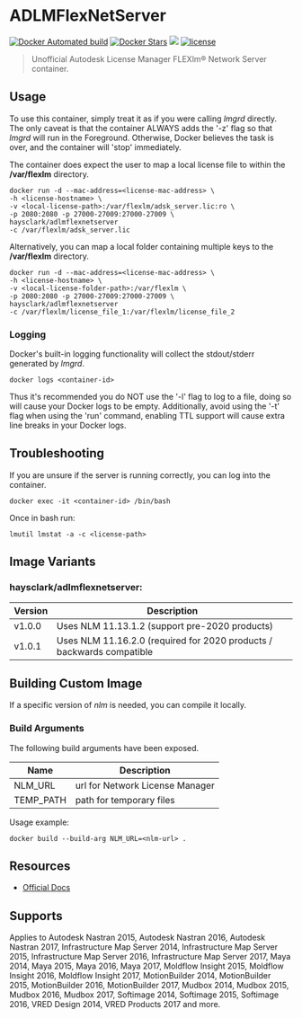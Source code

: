 ADLMFlexNetServer
=================
[![Docker Automated build](https://img.shields.io/docker/automated/haysclark/adlmflexnetserver.svg?maxAge=2592000)](https://hub.docker.com/r/haysclark/adlmflexnetserver/builds/) [![Docker Stars](https://img.shields.io/docker/stars/haysclark/adlmflexnetserver.svg?maxAge=2592000)](https://hub.docker.com/r/haysclark/adlmflexnetserver/) [![](https://img.shields.io/docker/pulls/haysclark/adlmflexnetserver.svg)](https://hub.docker.com/r/haysclark/adlmflexnetserver 'DockerHub') [![license](https://img.shields.io/github/license/mashape/apistatus.svg)]()

 > Unofficial Autodesk License Manager FLEXlm® Network Server container.

Usage
-----

To use this container, simply treat it as if you were calling _lmgrd_ directly.  The only caveat is that the container ALWAYS adds the '-z' flag so that _lmgrd_ will run in the Foreground. Otherwise, Docker believes the task is over, and the container will 'stop' immediately.

The container does expect the user to map a local license file to within the __/var/flexlm__ directory.

    docker run -d --mac-address=<license-mac-address> \
    -h <license-hostname> \
    -v <local-license-path>:/var/flexlm/adsk_server.lic:ro \
    -p 2080:2080 -p 27000-27009:27000-27009 \
    haysclark/adlmflexnetserver
    -c /var/flexlm/adsk_server.lic

Alternatively, you can map a local folder containing multiple keys to the __/var/flexlm__ directory.

    docker run -d --mac-address=<license-mac-address> \
    -h <license-hostname> \
    -v <local-license-folder-path>:/var/flexlm \
    -p 2080:2080 -p 27000-27009:27000-27009 \
    haysclark/adlmflexnetserver
    -c /var/flexlm/license_file_1:/var/flexlm/license_file_2

### Logging

Docker's built-in logging functionality will collect the stdout/stderr generated by _lmgrd_. 

    docker logs <container-id>

Thus it's recommended you do NOT use the '-l' flag to log to a file, doing so will cause your Docker logs to be empty.  Additionally, avoid using the '-t' flag when using the 'run' command, enabling TTL support will cause extra line breaks in your Docker logs.

Troubleshooting
---------------

If you are unsure if the server is running correctly, you can log into the container.

    docker exec -it <container-id> /bin/bash

Once in bash run: 

    lmutil lmstat -a -c <license-path>

Image Variants
--------------

### haysclark/adlmflexnetserver:<version>

| Version | Description                                                           |
|---------|-----------------------------------------------------------------------|
| v1.0.0  | Uses NLM 11.13.1.2 (support pre-2020 products)                        |
| v1.0.1  | Uses NLM 11.16.2.0 (required for 2020 products / backwards compatible |

Building Custom Image
---------------------
If a specific version of _nlm_ is needed, you can compile it locally.

### Build Arguments

The following build arguments have been exposed.

| Name      | Description                     |
|-----------|---------------------------------|
| NLM_URL   | url for Network License Manager |
| TEMP_PATH | path for temporary files        |

Usage example:

    docker build --build-arg NLM_URL=<nlm-url> .

Resources
---------
- [Official Docs](https://knowledge.autodesk.com/search-result/caas/downloads/content/autodesk-network-license-manager-for-linux.html)

Supports
--------
Applies to Autodesk Nastran 2015, Autodesk Nastran 2016, Autodesk Nastran 2017, Infrastructure Map Server 2014, Infrastructure Map Server 2015, Infrastructure Map Server 2016, Infrastructure Map Server 2017, Maya 2014, Maya 2015, Maya 2016, Maya 2017, Moldflow Insight 2015, Moldflow Insight 2016, Moldflow Insight 2017, MotionBuilder 2014, MotionBuilder 2015, MotionBuilder 2016, MotionBuilder 2017, Mudbox 2014, Mudbox 2015, Mudbox 2016, Mudbox 2017, Softimage 2014, Softimage 2015, Softimage 2016, VRED Design 2014, VRED Products 2017 and more.